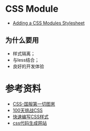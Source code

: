 
# CSS Module

- [Adding a CSS Modules Stylesheet](https://create-react-app.dev/docs/adding-a-css-modules-stylesheet/)

## 为什么要用

- 样式隔离；
- 与less结合；
- 良好的开发体验

# 参考资料

- [CSS-国服第一切图崽](https://github.com/chokcoco/CSS-Inspiration)
- [100天挑战CSS](https://100dayscss.com/days/1/)
- [快速编写CSS样式](https://tailwindcss.com/)
- [css代码生成网站](https://www.51cto.com/article/709429.html)
